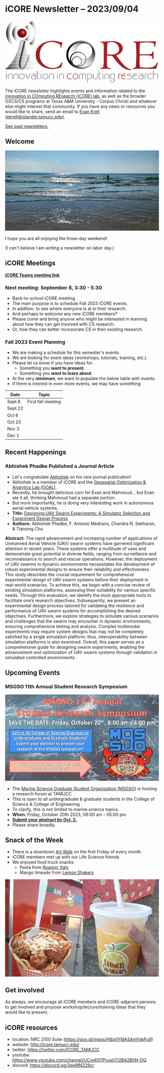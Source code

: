 # iCORE Newsletter – 2023/09/04

![logo](../img/logo_plain_sm.jpg)

The iCORE newsletter highlights events and information related to the [innovation in COmputing REsearch (iCORE) lab](https://icore.tamucc.edu/),
as well as the broader GSCS/CS programs at Texas A&M University - Corpus Christi and whatever else might interest that community.
If you have any news or resources you would like to share, send an email to [Evan Krell](https://scholar.google.com/citations?user=jLuwYGAAAAAJ&hl=en) (ekrell@islander.tamucc.edu).

[See past newsletters.](https://github.com/ekrell/icore_website/tree/main/news)

## Welcome

![Mustang Island Beach](../img/labor_day_beach.jpeg)

I hope you are all enjoying the three-day weekend!

(I can't believe I am writing a newsletter on labor day.)

## iCORE Meetings

**[iCORE Teams meeting link](https://teams.microsoft.com/l/meetup-join/19%3Ameeting_MDdlZDBiMTgtYzVjNS00YjhhLWE5OTctY2Y5YzMyYTljNzU5%40thread.v2/0?context=%7B%22Tid%22%3A%2234cbfaf1-67a6-4781-a9ca-514eb2550b66%22%2C%22Oid%22%3A%22994c008b-0707-4f3c-8ac0-73b65e733430%22%2C%22MessageId%22%3A%220%22%7D)**

### Next meeting: September 8, 3:30 - 5:30

- Back-to-school iCORE meeting.
- The main purpose is to schedule Fall 2023 iCORE events.
- In addition, to see where everyone is at in their research.
- And perhaps to welcome any new iCORE members?
- Please come and bring anyone who might be interested in learning about how they can get involved with CS research.
- Or, how they can better incorporate CS in their existing research.

### Fall 2023 Event Planning

- We are making a schedule for this semester's events.
- We are looking for event ideas (workshops, tutorials, training, etc.).
- Please let us know if you have ideas for:
  - Something you **want to present**.
  - Something you **want to learn about**.
- At the very **minimum**, we want to populate the below table with events.
- If there is interest in even more events, we may have something 

| **Date** | **Topic**          |
|----------|--------------------|
| Sept 8   | First fall meeting |
| Sept 22  |                    |
| Oct 6    |                    |
| Oct 20   |                    |
| Nov 3    |                    |
| Dec 1    |                    |

## Recent Happenings

### Abhishek Phadke Published a Journal Article

- Let's congratulate [Abhishek](https://sites.google.com/view/abhishek-phadke) on his new journal publication!
- Abhishek is a member of iCORE and the [Geospatial Optimization & Analytics Lab (GOAL)](https://sites.google.com/view/abhishek-phadke).
- Recently, he brought delicious corn for Evan and Mahmoud... but Evan ate it all, thinking Mahmoud had a separate portion.
- But more importantly, he is doing very interesting work in autonomous aerial vehicle systems.
- **Title:** [Designing UAV Swarm Experiments: A Simulator Selection and Experiment Design Process](https://www.mdpi.com/1424-8220/23/17/7359)
- **Authors:** Abhishek Phadke, F. Antonio Medrano, Chandra N. Sekharan, & Tianxing Chu

**Abstract:** The rapid advancement and increasing number of applications of Unmanned Aerial Vehicle (UAV) swarm systems have garnered significant attention in recent years. These systems offer a multitude of uses and demonstrate great potential in diverse fields, ranging from surveillance and reconnaissance to search and rescue operations. However, the deployment of UAV swarms in dynamic environments necessitates the development of robust experimental designs to ensure their reliability and effectiveness. This study describes the crucial requirement for comprehensive experimental design of UAV swarm systems before their deployment in real-world scenarios. To achieve this, we begin with a concise review of existing simulation platforms, assessing their suitability for various specific needs. Through this evaluation, we identify the most appropriate tools to facilitate one’s research objectives. Subsequently, we present an experimental design process tailored for validating the resilience and performance of UAV swarm systems for accomplishing the desired objectives. Furthermore, we explore strategies to simulate various scenarios and challenges that the swarm may encounter in dynamic environments, ensuring comprehensive testing and analysis. Complex multimodal experiments may require system designs that may not be completely satisfied by a single simulation platform; thus, interoperability between simulation platforms is also examined. Overall, this paper serves as a comprehensive guide for designing swarm experiments, enabling the advancement and optimization of UAV swarm systems through validation in simulated controlled environments.

## Upcoming Events

### MSGSO 11th Annual Student Research Symposium

![MSGSO Flyer](../img/msgso.jpg)

- The [Marine Science Graduate Student Organization (MSGSO)](https://msgsoresearchforum.wixsite.com/msgsosymposium) is hosting a research forum at TAMUCC
- This is open to all undergraduate & graduate students in the College of Science & College of Engineering
- To clarify, this is not limited to marine science topics. 
- **When:** Friday, October 20th 2023,  08:00 am - 05:00 pm
- [**Submit your abstract by Oct. 2.**](https://msgsoresearchforum.wixsite.com/msgsosymposium)
- Please share broadly.

## Snack of the Week

- There is a downtown [Art Walk](https://godowntowncc.com/artwalk/) on the first Friday of every month
- iCORE members met up with our Life Science friends
- We enjoyed food truck snacks:
  - Pasta from [Roamin' Italy](https://www.facebook.com/RoaminItaly/)
  - Mango limeade from [Lemon Shakers](https://www.facebook.com/people/Lemon-Shakers/100027677786522/)

![Food from First Friday](../img/first_friday.png)

## Get involved

As always, we encourage all iCORE members and iCORE-adjacent persons to get involved and propose workshop/lecture/training ideas that they would like to present.

## iCORE resources

- location: NRC 2100 Suite (https://goo.gl/maps/Htbp1YMASAmYqkFu9)
- website: http://icore.tamucc.edu/
- twitter: https://twitter.com/ICORE_TAMUCC
- youtube: https://www.youtube.com/channel/UCvsK07PvushTI2BA2BhN-DQ
- discord: https://discord.gg/3eeMN229cr
